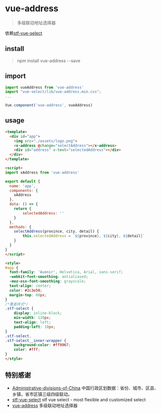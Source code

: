 # vue-address

> 多级联动地址选择器

依赖[stf-vue-select](https://github.com/stfalcon-studio/stf-vue-select)

## install

>npm install vue-address --save

## import

```js
import vueAddress from 'vue-address'
import "vue-select/lib/vue-address.min.css";
...

Vue.component('vue-address', vueAddress)
```

## usage

```html
<template>
  <div id="app">
    <img src="./assets/logo.png">
    <x-address @change="selectAddress"></x-address>
    <div id="address" v-text="selectedAddress"></div>
  </div>
</template>

<script>
import xAddress from 'vue-address'

export default {
  name: 'app',
  components: {
    xAddress
  },
  data: () => {
    return {
        selectedAddress: ''
    }
  },
  methods: {
    selectAddress(province, city, detail) {
        this.selectedAddress = `${province}, ${city}, ${detail}`
    }
  }
}
</script>

<style>
#app {
  font-family: 'Avenir', Helvetica, Arial, sans-serif;
  -webkit-font-smoothing: antialiased;
  -moz-osx-font-smoothing: grayscale;
  text-align: center;
  color: #2c3e50;
  margin-top: 60px;
}
/*覆盖样式*/
.stf-select {
    display: inline-block;
    min-width: 120px;
    text-align: left;
    padding-left: 10px;
}
.stf-select,
.stf-select__inner-wrapper {
    background-color: #ff9967;
    color: #fff;
}
</style>
```

## 特别感谢

+   [Administrative-divisions-of-China](https://github.com/modood/Administrative-divisions-of-China) 中国行政区划数据：省份、城市、区县、乡镇，省市区镇三级四级联动。
+   [stf-vue-select](https://github.com/stfalcon-studio/stf-vue-select) stf vue select - most flexible and customized select
+   [vue-address](https://github.com/WebCodeFarmer/vue-address) 多级联动地址选择器

